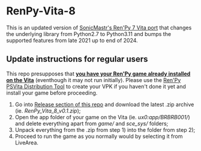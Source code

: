 # RenPy-Vita-8
This is an updated version of [SonicMastr's Ren'Py 7 Vita port](https://github.com/SonicMastr/renpy-vita/tree/main) that changes the underlying library from Python2.7 to Python3.11 and bumps the supported features from late 2021 up to end of 2024.

## Update instructions for regular users
This repo presupposes that <ins>**you have your Ren'Py game already installed on the Vita**</ins> (eventhough it may not run initially). Please use the [Ren'Py PSVita Distribution Tool](https://github.com/SonicMastr/renpy-vita/releases/tag/v1.0) to create your VPK if you haven't done it yet and install your game before proceeding.

1) Go into [Release section of this repo](https://github.com/Grimiku/RenPy-Vita-8/releases/) and download the latest .zip archive (ie. _RenPy_Vita_8_v0.1.zip_);
2) Open the app folder of your game on the Vita (ie. _ux0:app/BRBRB001/_) and delete everything apart from _game/_ and _sce_sys/_ folders;
3) Unpack everything from the .zip from step 1) into the folder from step 2);
4) Proceed to run the game as you normally would by selecting it from LiveArea.
